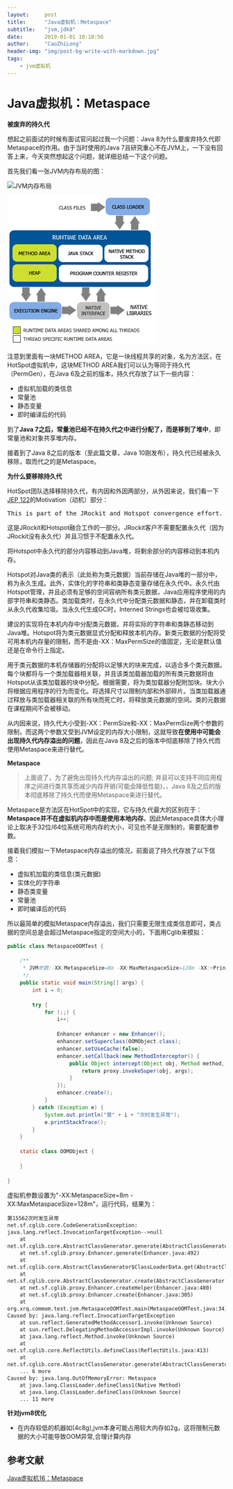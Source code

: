 ```yaml
---
layout:     post
title:      "Java虚拟机：Metaspace"
subtitle:   "jvm,jdk8"
date:       2019-01-01 10:18:56
author:     "CaoZhiLong"
header-img: "img/post-bg-write-with-markdown.jpg"
tags:
    - jvm虚拟机
---
```


# Java虚拟机：Metaspace


**被废弃的持久代**

想起之前面试的时候有面试官问起过我一个问题：Java 8为什么要废弃持久代即Metaspace的作用。由于当时使用的Java 7且研究重心不在JVM上，一下没有回答上来，今天突然想起这个问题，就详细总结一下这个问题。

首先我们看一张JVM内存布局的图：

![JVM内存布局](https://images2018.cnblogs.com/blog/801753/201804/801753-20180401164846766-809607195.png)

![JVM内存布局](img/arct/hotspot-jvm-construct.png)


注意到里面有一块METHOD AREA，它是一块线程共享的对象，名为方法区，在HotSpot虚拟机中，这块METHOD AREA我们可以认为等同于持久代（PermGen），在Java 6及之前的版本，持久代存放了以下一些内容：

* 虚拟机加载的类信息
* 常量池
* 静态变量
* 即时编译后的代码

到了**Java 7之后，常量池已经不在持久代之中进行分配了，而是移到了堆中**，即常量池和对象共享堆内存。

接着到了Java 8之后的版本（至此篇文章，Java 10刚发布），持久代已经被永久移除，取而代之的是Metaspace。

**为什么要移除持久代**

HotSpot团队选择移除持久代，有内因和外因两部分，从外因来说，我们看一下[JEP 122](http://openjdk.java.net/jeps/122)的Motivation（动机）部分：

<pre>
This is part of the JRockit and Hotspot convergence effort. JRockit customers do not need to configure the permanent generation (since JRockit does not have a permanent generation) and are accustomed to not configuring the permanent generation.
</pre>

这是JRockit和Hotspot融合工作的一部分。JRockit客户不需要配置永久代（因为JRockit没有永久代）并且习惯于不配置永久代。


将Hotspot中永久代的部分内容移动到Java堆，将剩余部分的内容移动到本机内存。

Hotspot对Java类的表示（此处称为类元数据）当前存储在Java堆的一部分中，称为永久生成。此外，实体化的字符串和类静态变量存储在永久代中。永久代由Hotspot管理，并且必须有足够的空间容纳所有类元数据，Java应用程序使用的内部字符串和类静态。类加载类时，在永久代中分配类元数据和静态，并在卸载类时从永久代收集垃圾。当永久代生成GC时，Interned Strings也会被垃圾收集。

建议的实现将在本机内存中分配类元数据，并将实际的字符串和类静态移动到Java堆。Hotspot将为类元数据显式分配和释放本机内存。新类元数据的分配将受可用本机内存量的限制，而不是由-XX：MaxPermSize的值固定，无论是默认值还是在命令行上指定。

用于类元数据的本机存储器的分配将以足够大的块来完成，以适合多个类元数据。每个块都将与一个类加载器相关联，并且该类加载器加载的所有类元数据将由Hotspot从该类加载器的块中分配。根据需要，将为类加载器分配附加块。块大小将根据应用程序的行为而变化。将选择尺寸以限制内部和外部碎片。当类加载器通过释放与类加载器相关联的所有块而死亡时，将释放类元数据的空间。类的元数据在课程期间不会被移动。

从内因来说，持久代大小受到-XX：PermSize和-XX：MaxPermSize两个参数的限制，而这两个参数又受到JVM设定的内存大小限制，这就导致**在使用中可能会出现持久代内存溢出的问题**，因此在Java 8及之后的版本中彻底移除了持久代而使用Metaspace来进行替代。

**Metaspace**

> 上面说了，为了避免出现持久代内存溢出的问题; 并且可以支持不同应用程序之间进行类共享而减少内存开销(可能会降低性能)，，Java 8及之后的版本彻底移除了持久代而使用Metaspace来进行替代。

Metaspace是方法区在HotSpot中的实现，它与持久代最大的区别在于：**Metaspace并不在虚拟机内存中而是使用本地内存**。因此Metaspace具体大小理论上取决于32位/64位系统可用内存的大小，可见也不是无限制的，需要配置参数。

接着我们模拟一下Metaspace内存溢出的情况，前面说了持久代存放了以下信息：

* 虚拟机加载的类信息(类元数据)
* 实体化的字符串
* 静态类变量
* 常量池
* 即时编译后的代码

所以最简单的模拟Metaspace内存溢出，我们只需要无限生成类信息即可，类占据的空间总是会超过Metaspace指定的空间大小的，下面用Cglib来模拟：



```java
public class MetaspaceOOMTest {

    /**
     * JVM参数:-XX:MetaspaceSize=8m -XX:MaxMetaspaceSize=128m -XX:+PrintFlagsInitial
     */
    public static void main(String[] args) {
        int i = 0;
        
        try {
            for (;;) {
                i++;
                
                Enhancer enhancer = new Enhancer();
                enhancer.setSuperclass(OOMObject.class);
                enhancer.setUseCache(false);
                enhancer.setCallback(new MethodInterceptor() {
                    public Object intercept(Object obj, Method method, Object[] args, MethodProxy proxy) throws Throwable {
                        return proxy.invokeSuper(obj, args);
                    }
                });
                enhancer.create();
            }
        } catch (Exception e) {
            System.out.println("第" + i + "次时发生异常");
            e.printStackTrace();
        }
    }
    
    static class OOMObject {
        
    }
    
}
```
虚拟机参数设置为"-XX:MetaspaceSize=8m -XX:MaxMetaspaceSize=128m"，运行代码，结果为：
```
第15562次时发生异常
net.sf.cglib.core.CodeGenerationException: java.lang.reflect.InvocationTargetException-->null
    at net.sf.cglib.core.AbstractClassGenerator.generate(AbstractClassGenerator.java:345)
    at net.sf.cglib.proxy.Enhancer.generate(Enhancer.java:492)
    at net.sf.cglib.core.AbstractClassGenerator$ClassLoaderData.get(AbstractClassGenerator.java:114)
    at net.sf.cglib.core.AbstractClassGenerator.create(AbstractClassGenerator.java:291)
    at net.sf.cglib.proxy.Enhancer.createHelper(Enhancer.java:480)
    at net.sf.cglib.proxy.Enhancer.create(Enhancer.java:305)
    at org.xrq.commom.test.jvm.MetaspaceOOMTest.main(MetaspaceOOMTest.java:34)
Caused by: java.lang.reflect.InvocationTargetException
    at sun.reflect.GeneratedMethodAccessor1.invoke(Unknown Source)
    at sun.reflect.DelegatingMethodAccessorImpl.invoke(Unknown Source)
    at java.lang.reflect.Method.invoke(Unknown Source)
    at net.sf.cglib.core.ReflectUtils.defineClass(ReflectUtils.java:413)
    at net.sf.cglib.core.AbstractClassGenerator.generate(AbstractClassGenerator.java:336)
    ... 6 more
Caused by: java.lang.OutOfMemoryError: Metaspace
    at java.lang.ClassLoader.defineClass1(Native Method)
    at java.lang.ClassLoader.defineClass(Unknown Source)
    ... 11 more
```

**针对jvm8优化**

* 在内存较低的机器如(4c8g),jvm本身可能占用较大内存如2g，这将限制元数据的大小可能导致OOM异常,合理计算内存


## 参考文献
 
[Java虚拟机16：Metaspace](https://www.cnblogs.com/xrq730/p/8688203.html)

